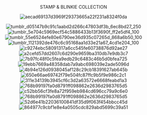 <div align="center">
STAMP & BLINKIE COLLECTION
  
![aecad69137d3969f29373665a22f231a8324f0da](https://github.com/user-attachments/assets/1664f17a-ad85-4f3a-a961-4408d4110a08)

  
![tumblr_d05147b9c91c1aabd2d266c47803df3b_6ec8bd27_250](https://github.com/user-attachments/assets/e7f1f89e-b659-49b5-b839-9d4bdbfa2436) ![tumblr_5e704c5969ecf54c5886433b13f3690f_ff2e5df4_100](https://github.com/user-attachments/assets/5292858e-3394-4a4a-9459-319f13759dd7) ![tumblr_55e6524efe80e6790ee36d935c07265d_868a6b50_100](https://github.com/user-attachments/assets/fbeff89f-94bd-476d-832c-f403d9c5745b)![tumblr_1121392de476c6c95168aa1d33e21a67_4cd1e204_100](https://github.com/user-attachments/assets/1ee45b78-eaa7-4954-8c43-8c0e2dc05a26)![c9274ebc58091317a6cc545fe60738876d92ae27](https://github.com/user-attachments/assets/7777396b-147d-49b9-9822-3819d39137df) ![a2cefd57dd2607c6d290e9659ba310db7e9db3c7](https://github.com/user-attachments/assets/aacbab88-921c-4bac-8c42-1e8f1f889d24) ![7b97fc48f0c5fea9edb29c6483c46b5d0bfea725](https://github.com/user-attachments/assets/ffa0f696-4eb8-4162-9e16-9964754d7127)![19ebb7669a48358dab7a9abc698039e2ade5096d](https://github.com/user-attachments/assets/c1041480-049b-49c5-8986-b280792ec180)![4b94e126d0938045af128c29cb18391627ab645b](https://github.com/user-attachments/assets/5751c5ff-fecf-4a1a-8cfb-e20c0d03e8ec)![650e66ae69742f79e504fc87ffc9b5f9e986c2c1](https://github.com/user-attachments/assets/b4db1c15-0640-45af-8309-c39dd6a75057)![311e34139b3945cf6c3d2a63572e6668feabd1a3](https://github.com/user-attachments/assets/07087b02-df16-42a9-a69a-705afc7417a3) ![768b99197fa0d8791ff098862e2636d2983765d5](https://github.com/user-attachments/assets/be4419d4-3cae-4015-8352-bff581844164) ![c52bb56cf3fe8a72f959eb984cd696cc79a9c6e0](https://github.com/user-attachments/assets/51677511-d989-40c8-810b-102e3d0f4bbe)![768b99197fa0d8791ff098862e2636d2983765d5](https://github.com/user-attachments/assets/784aea7f-1cc6-4367-bfb5-6039a24cd6cc)![52d6e41b22036100841df35d9f063f454bbcc45d](https://github.com/user-attachments/assets/81674f8c-0d54-4d43-b4d3-d394c4592dac)![864977c9cbf1e8e4a0505cdc829abd5699c39a51](https://github.com/user-attachments/assets/9cd3c193-2fe3-4920-88a4-762d3bfcccce)






